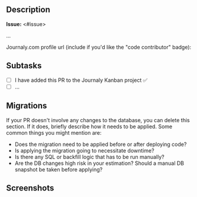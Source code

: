 ## Description

**Issue:** <#issue>

...

Journaly.com profile url (include if you'd like the "code contributor" badge):

## Subtasks

- [ ] I have added this PR to the Journaly Kanban project ✅
- [ ] ...

## Migrations

If your PR doesn't involve any changes to the database, you can delete this section. If it does, briefly describe how it needs to be applied. Some common things you might mention are:

- Does the migration need to be applied before or after deploying code?
- Is applying the migration going to necessitate downtime?
- Is there any SQL or backfill logic that has to be run manually?
- Are the DB changes high risk in your estimation? Should a manual DB snapshot be taken before applying?

## Screenshots
